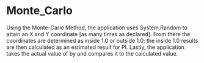 # Monte_Carlo
Using the Monte-Carlo Method, the application uses System.Random to attain an X and Y coordinate [as many times as declared]. From there the coordinates are determined as inside 1.0 or outside 1.0; the inside 1.0 results are then calculated as an estimated result for PI. Lastly, the application takes the actual value of by and compares it to the calculated value.
